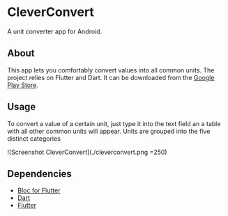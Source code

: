 # CleverConvert

A unit converter app for Android.

## About

This app lets you comfortably convert values into all common units. The project relies on Flutter and Dart.
It can be downloaded from the [Google Play Store](https://play.google.com/store/apps/details?id=com.tobiasritter.cleverconvert).

## Usage

To convert a value of a certain unit, just type it into the text field an a table with all other common units will appear.
Units are grouped into the five distinct categories

![Screenshot CleverConvert](./cleverconvert.png =250)

## Dependencies

+ [Bloc for Flutter](https://github.com/felangel/bloc/blob/master/packages/flutter_bloc/README.md)
+ [Dart](https://dart.dev/)
+ [Flutter](https://flutter.dev/)
